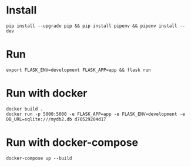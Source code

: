 # Install 
```
pip install --upgrade pip && pip install pipenv && pipenv install --dev
```

# Run
```
export FLASK_ENV=development FLASK_APP=app && flask run
```

# Run with docker
```
docker build .
docker run -p 5000:5000 -e FLASK_APP=app -e FLASK_ENV=development -e DB_URL=sqlite:///mydb2.db d70529204d17
```

# Run with docker-compose
```
docker-compose up --build
```
